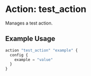 # Action: test_action

Manages a test action.

## Example Usage

```terraform
action "test_action" "example" {
  config {
    example = "value"
  }
}
```
